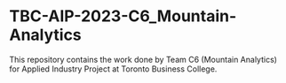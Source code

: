 # TBC-AIP-2023-C6_Mountain-Analytics
This repository contains the work done by Team C6 (Mountain Analytics) for Applied Industry Project at Toronto Business College.
